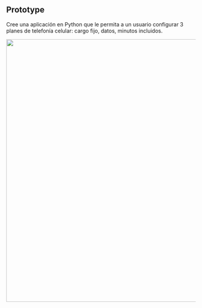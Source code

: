## Prototype
Cree una aplicación en Python que le permita a un usuario configurar 3 planes de telefonía celular: cargo fijo, datos, minutos incluidos.

<div align=center>
  
<img src="https://github.com/Valentina17varela/Universidad-Tecnologica-de-Pereira/blob/main/Patrones%20de%20dise%C3%B1o/imagenes/Imagen1.png" width=700>
  
</div>
